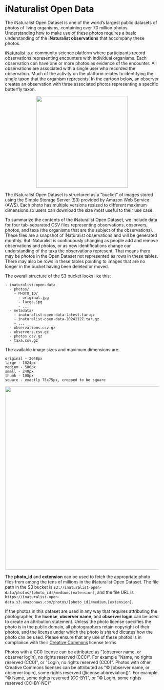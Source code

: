 # iNaturalist Open Data

The iNaturalist Open Dataset is one of the world’s largest public datasets of photos of living organisms, containing over 70 million photos. Understanding how to make use of these photos requires a basic understanding of the **iNaturalist observations** that accompany these photos.

[iNaturalist](https://www.inaturalist.org) is a community science platform where participants record observations representing encounters with individual organisms. Each observation can have one or more photos as evidence of the encounter. All observations are associated with a single user who recorded the observation. Much of the activity on the platform relates to identifying the single taxon that the organism represents. In the cartoon below, an observer creates an observation with three associated photos representing a specific butterfly taxon.

<p align="center">
  <img src="https://user-images.githubusercontent.com/48566/114926381-46340380-9dfe-11eb-8379-a77a550d1822.png" width="300px">
</p>

The iNaturalist Open Dataset is structured as a "bucket" of images stored using the Simple Storage Server (S3) provided by Amazon Web Service (AWS). Each photo has multiple versions resized to different maximum dimensions so users can download the size most useful to their use case.

To summarize the contents of the iNaturalist Open Dataset, we include data for four tab-separated CSV files representing observations, observers, photos, and taxa (the organisms that are the subject of the observations). These files are a snapshot of iNaturalist observations and will be generated monthly. But iNaturalist is continuously changing as people add and remove observations and photos, or as new identifications change our understanding of the taxa the observations represent. That means there may be photos in the Open Dataset not represented as rows in these tables. There may also be rows in these tables pointing to images that are no longer in the bucket having been deleted or moved.

The overall structure of the S3 bucket looks like this:

```
- inaturalist-open-data
  - photos/
    - PHOTO_ID/
      - original.jpg
      - large.jpg
      - ...
  - metadata/
    - inaturalist-open-data-latest.tar.gz
    - inaturalist-open-data-20241127.tar.gz
    - ...
  - observations.csv.gz
  - observers.csv.gz
  - photos.csv.gz
  - taxa.csv.gz
```

The available image sizes and maximum dimensions are:

```
original - 2048px
large - 1024px
medium - 500px
small - 240px
thumb - 100px
square - exactly 75x75px, cropped to be square
```

<p align="center">
  <img src="https://github.com/user-attachments/assets/2f16935c-1166-4cc8-82c7-6ce0e33bd892" width="600px">
</p>


The **photo_id** and **extension** can be used to fetch the appropriate photo files from among the tens of millions in the iNaturalist Open Dataset. The file path in the S3 bucket is `s3://inaturalist-open-data/photos/[photo_id]/medium.[extension]`, and the file URL is `https://inaturalist-open-data.s3.amazonaws.com/photos/[photo_id]/medium.[extension]`.

If the photos in this dataset are used in any way that requires attributing the photographer, the **license**, **observer name**, and **observer login** can be used to create an attribution statement. Unless the photo license specifies the photo is in the public domain, all photographers retain copyright of their photos, and the license under which the photo is shared dictates how the photo can be used. Please ensure that any use of these photos is in compliance with their [Creative Commons](https://creativecommons.org/licenses/) license terms.

Photos with a CC0 license can be attributed as "[observer name, or observer login], no rights reserved (CC0)". For example "Name, no rights reserved (CC0)", or "Login, no rights reserved (CC0)". Photos with other Creative Commons licenses can be attributed as "© [observer name, or observer login], some rights reserved ([license abbreviation])". For example "© Name, some rights reserved (CC-BY)", or "© Login, some rights reserved (CC-BY-NC)"
